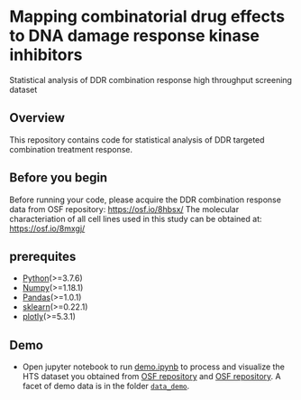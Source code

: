 # Mapping combinatorial drug effects to DNA damage response kinase inhibitors

Statistical analysis of DDR combination response high throughput screening dataset

## Overview

This repository contains code for statistical analysis of DDR targeted combination treatment response.

## Before you begin

Before running your code, please acquire the DDR combination response data from OSF repository: https://osf.io/8hbsx/
The molecular characteriation of all cell lines used in this study can be obtained at: https://osf.io/8mxgj/

## prerequites

* [Python](https://www.python.org/downloads/)(>=3.7.6)
* [Numpy](https://numpy.org/install/)(>=1.18.1)
* [Pandas](https://pypi.org/project/pandas/)(>=1.0.1)
* [sklearn](https://scikit-learn.org/stable/install.html)(>=0.22.1)
* [plotly](https://plotly.com/python/getting-started/#installation)(>=5.3.1)

## Demo

* Open jupyter notebook to run [demo.ipynb](https://github.com/GuanLab/DDR_combination_analysis/blob/main/demo.ipynb) to process and visualize the HTS dataset you obtained from [OSF repository](https://osf.io/8hbsx/) and [OSF repository]( https://osf.io/8mxgj/). A facet of demo data is in the folder [`data_demo`](https://github.com/GuanLab/DDR_combination_analysis/tree/main/data_demo). 




